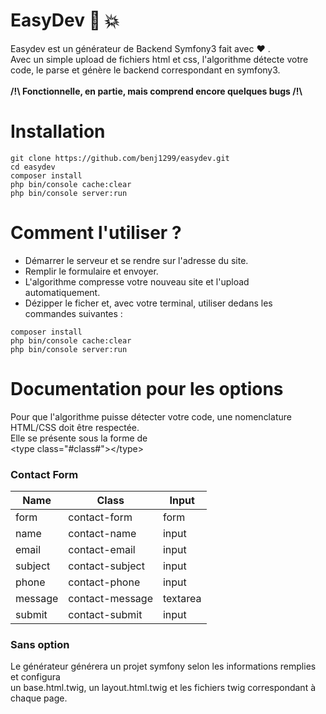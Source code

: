 # EasyDev :camel: :boom:

Easydev est un générateur de Backend Symfony3 fait avec :heart: . <br> 
Avec un simple upload de fichiers html et css, l'algorithme détecte
votre code, le parse et génère le backend correspondant en symfony3.
<br><br> **/!\ Fonctionnelle, en partie, mais comprend encore quelques bugs /!\\** 

Installation
======

``` 
git clone https://github.com/benj1299/easydev.git
cd easydev
composer install
php bin/console cache:clear
php bin/console server:run
```

Comment l'utiliser ?
======
* Démarrer le serveur et se rendre sur l'adresse du site.
* Remplir le formulaire et envoyer.
* L'algorithme compresse votre nouveau site et l'upload automatiquement.
* Dézipper le ficher et, avec votre terminal, utiliser dedans les commandes suivantes :
```
composer install
php bin/console cache:clear
php bin/console server:run
```

Documentation pour les options
======

Pour que l'algorithme puisse détecter votre code, 
une nomenclature HTML/CSS doit être respectée.<br>
Elle se présente sous la forme de <br>\<type class="#class#">\</type>

### Contact Form
Name         | Class           | Input
------------ | -------------   | -------------
form         | contact-form    | form
name         | contact-name    | input
email        | contact-email   | input
subject      | contact-subject | input
phone        | contact-phone   | input
message      | contact-message | textarea
submit       | contact-submit  | input

### Sans option
Le générateur générera un projet symfony selon les informations remplies et configura <br> un base.html.twig, un layout.html.twig et les fichiers twig correspondant à chaque page.